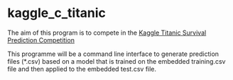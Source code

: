 # kaggle_c_titanic
The aim of this program is to compete in the [Kaggle Titanic Survival Prediction Competition](https://www.kaggle.com/c/titanic/overview)

This programme will be a command line interface to generate prediction files (*.csv) based on a model that is trained on the embedded training.csv file and then applied to the embedded test.csv file.
